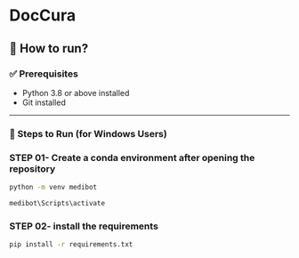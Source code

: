 # DocCura

## 🚀 How to run?
### ✅ Prerequisites
- Python 3.8 or above installed
- Git installed

---

### 📌 Steps to Run (for Windows Users)

### STEP 01- Create a conda environment after opening the repository

```bash
python -m venv medibot 
```

```bash
medibot\Scripts\activate
```


### STEP 02- install the requirements
```bash
pip install -r requirements.txt
```